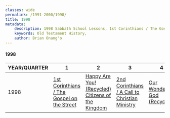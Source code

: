 ```yaml
---
classes: wide
permalink: /1991-2000/1998/
title: 1998
metadata:
    description: 1998 Sabbath School Lessons, 1st Corinthians / The Gospel on the Street, Happy Are You! (Recycled) Citizens of the Kingdom, 2nd Corinthians / A Call to Christian Ministry, Our Wonderful God (Recycled)
    keywords: Old Testament History,
    author: Brian Onang'o
---
```


#### 1998

YEAR/QUARTER |   1  | 2| 3| 4
-------------|------------|---|--|---
1998   |  [1st Corinthians / The Gospel on the Street](/1991-2000/1998/quarter1) | [Happy Are You! (Recycled) Citizens of the Kingdom](/1991-2000/1998/quarter2) | [2nd Corinthians / A Call to Christian Ministry](/1991-2000/1998/quarter3) | [Our Wonderful God (Recycled)](/1991-2000/1998/quarter4) |
 